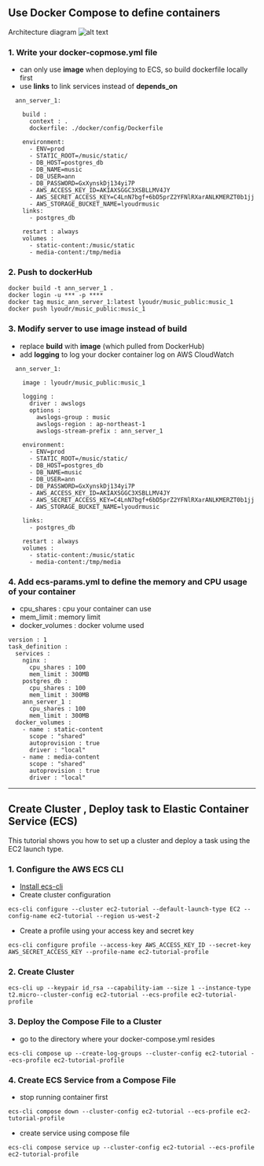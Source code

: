 ## Use Docker Compose to define containers

Architecture diagram
![alt text](https://gitlab.com/lyoudr/music_server/-/blob/ecs/ecs_architecture.png)

### 1. Write your docker-copmose.yml file

- can only use **image** when deploying to ECS, so build dockerfile locally first
- use **links** to link services instead of **depends_on**

```
  ann_server_1:
    
    build :
      context : .
      dockerfile: ./docker/config/Dockerfile

    environment:
      - ENV=prod 
      - STATIC_ROOT=/music/static/
      - DB_HOST=postgres_db
      - DB_NAME=music
      - DB_USER=ann
      - DB_PASSWORD=GxXynskDj134yi7P
      - AWS_ACCESS_KEY_ID=AKIAXSGGC3XSBLLMV4JY
      - AWS_SECRET_ACCESS_KEY=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
      - AWS_STORAGE_BUCKET_NAME=lyoudrmusic
    links:
      - postgres_db

    restart : always
    volumes : 
      - static-content:/music/static
      - media-content:/tmp/media

```

### 2. Push to dockerHub

```
docker build -t ann_server_1 .
docker login -u *** -p ****
docker tag music_ann_server_1:latest lyoudr/music_public:music_1
docker push lyoudr/music_public:music_1
```

### 3. Modify server to use image instead of build

- replace **build** with **image** (which pulled from DockerHub)
- add **logging** to log your docker container log on AWS CloudWatch

```
  ann_server_1:
    
    image : lyoudr/music_public:music_1

    logging :
      driver : awslogs
      options : 
        awslogs-group : music
        awslogs-region : ap-northeast-1
        awslogs-stream-prefix : ann_server_1

    environment:
      - ENV=prod 
      - STATIC_ROOT=/music/static/
      - DB_HOST=postgres_db
      - DB_NAME=music
      - DB_USER=ann
      - DB_PASSWORD=GxXynskDj134yi7P
      - AWS_ACCESS_KEY_ID=AKIAXSGGC3XSBLLMV4JY
      - AWS_SECRET_ACCESS_KEY=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
      - AWS_STORAGE_BUCKET_NAME=lyoudrmusic

    links:
      - postgres_db

    restart : always
    volumes : 
      - static-content:/music/static
      - media-content:/tmp/media

```

### 4. Add ecs-params.yml to define the memory and CPU usage of your container
- cpu_shares : cpu your container can use
- mem_limit : memory limit
- docker_volumes : docker volume used

```
version : 1
task_definition : 
  services :
    nginx :
      cpu_shares : 100
      mem_limit : 300MB
    postgres_db : 
      cpu_shares : 100
      mem_limit : 300MB
    ann_server_1 :
      cpu_shares : 100
      mem_limit : 300MB
  docker_volumes :
    - name : static-content
      scope : "shared"
      autoprovision : true
      driver : "local"
    - name : media-content
      scope : "shared"
      autoprovision : true
      driver : "local"
```

-----
## Create Cluster , Deploy task to Elastic Container Service (ECS)

This tutorial shows you how to set up a cluster and deploy a task using the EC2 launch type.


### 1. Configure the AWS ECS CLI

- [Install ecs-cli](https://docs.aws.amazon.com/AmazonECS/latest/developerguide/ECS_CLI_installation.html)
- Create cluster configuration 
```
ecs-cli configure --cluster ec2-tutorial --default-launch-type EC2 --config-name ec2-tutorial --region us-west-2
```
- Create a profile using your access key and secret key
```
ecs-cli configure profile --access-key AWS_ACCESS_KEY_ID --secret-key AWS_SECRET_ACCESS_KEY --profile-name ec2-tutorial-profile
```

### 2. Create Cluster
```
ecs-cli up --keypair id_rsa --capability-iam --size 1 --instance-type t2.micro--cluster-config ec2-tutorial --ecs-profile ec2-tutorial-profile
```

### 3. Deploy the Compose File to a Cluster
- go to the directory where your docker-compose.yml resides
```
ecs-cli compose up --create-log-groups --cluster-config ec2-tutorial --ecs-profile ec2-tutorial-profile
```

### 4. Create ECS Service from a Compose File

- stop running container first
```
ecs-cli compose down --cluster-config ec2-tutorial --ecs-profile ec2-tutorial-profile
```
- create service using compose file

```
ecs-cli compose service up --cluster-config ec2-tutorial --ecs-profile ec2-tutorial-profile
```